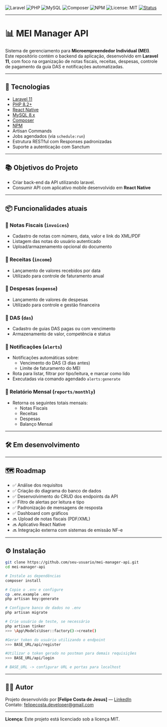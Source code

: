 ![Laravel](https://img.shields.io/badge/Laravel-11.x-ff2d20?style=for-the-badge&logo=laravel&logoColor=white)
![PHP](https://img.shields.io/badge/PHP-8.2+-777bb4?style=for-the-badge&logo=php&logoColor=white)
![MySQL](https://img.shields.io/badge/MySQL-8.x-4479A1?style=for-the-badge&logo=mysql&logoColor=white)
![Composer](https://img.shields.io/badge/Composer-2.x-885630?style=for-the-badge&logo=composer&logoColor=white)
![NPM](https://img.shields.io/badge/NPM-9.x-CB3837?style=for-the-badge&logo=npm&logoColor=white)
![License: MIT](https://img.shields.io/badge/License-MIT-yellow?style=for-the-badge)
[![Status](https://img.shields.io/badge/status-Em%20Desenvolvimento-yellow.svg)]()

---
# 📊 MEI Manager API

Sistema de gerenciamento para **Microempreendedor Individual (MEI)**.  
Este repositório contém o backend da aplicação, desenvolvido em **Laravel 11**, com foco na organização de notas fiscais, receitas, despesas, controle de pagamento da guia DAS e notificações automatizadas.

---

## 🚀 Tecnologias

- [Laravel 11](https://laravel.com/docs/11.x)
- [PHP 8.2+](https://www.php.net/releases/8.2/)
- [React Native](https://reactnative.dev/)
- [MySQL 8.x](https://dev.mysql.com/doc/)
- [Composer](https://getcomposer.org/)
- [NPM](https://www.npmjs.com/)
- Artisan Commands
- Jobs agendados (via `schedule:run`)
- Estrutura RESTful com Responses padronizadas
- Suporte a autenticação com Sanctum

---
## 📚 Objetivos do Projeto

- Criar back-end da API utilizando laravel.
- Consumir API com aplicativo mobile desenvolvido em **React Native**

---

## 📦 Funcionalidades atuais

### 🔹 Notas Fiscais (`invoices`)
- Cadastro de notas com número, data, valor e link do XML/PDF
- Listagem das notas do usuário autenticado
- Upload/armazenamento opcional do documento

### 🔹 Receitas (`income`)
- Lançamento de valores recebidos por data
- Utilizado para controle de faturamento anual

### 🔹 Despesas (`expense`)
- Lançamento de valores de despesas
- Utilizado para controle e gestão financeira

### 🔹 DAS (`das`)
- Cadastro de guias DAS pagas ou com vencimento
- Armazenamento de valor, competência e status

### 🔹 Notificações (`alerts`)
- Notificações automáticas sobre:
  - Vencimento do DAS (3 dias antes)
  - Limite de faturamento do MEI
- Rota para listar, filtrar por tipo/leitura, e marcar como lido
- Executadas via comando agendado `alerts:generate`

### 🔹 Relatório Mensal (`reports/monthly`)
- Retorna os seguintes totais mensais:
  - Notas Fiscais
  - Receitas
  - Despesas
  - Balanço Mensal

---

## 🛠️ Em desenvolvimento
---
## 🗺️ Roadmap

- ✅ Análise dos requisitos
- ✅ Criação do diagrama do banco de dados
- ✅ Desenvolvimento do CRUD dos endpoints da API
- ✅ Filtro de alertas por leitura e tipo
- ✅ Padronização de mensagens de resposta
- ✅ Dashboard com gráficos
- 🔜 Upload de notas fiscais (PDF/XML)
- 🔜 Aplicativo React Native
- 🔜 Integração externa com sistemas de emissão NF-e

---

## ⚙️ Instalação

```bash
git clone https://github.com/seu-usuario/mei-manager-api.git
cd mei-manager-api

# Instale as dependências
composer install

# Copie o .env e configure
cp .env.example .env
php artisan key:generate

# Configure banco de dados no .env
php artisan migrate

# Crie usuário de teste, se necessário
php artisan tinker
>>> \App\Models\User::factory()->create()

#Gerar token do usuário utilizando o endpoint
>>> BASE_URL/api/register

#Utilizar o token gerado no postman para demais requisições
>>> BASE_URL/api/login 

# BASE_URL -> configurar URL e portas para localhost
```

---

## 🧑‍💻 Autor

Projeto desenvolvido por **[Felipe Costa de Jesus]** — [LinkedIn](https://www.linkedin.com/in/Felipe-Cjesus)  
Contato: felipecosta.developer@gmail.com

---

**Licença:** Este projeto está licenciado sob a licença MIT.